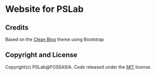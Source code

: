 # Website for PSLab

## Credits
Based on the [Clean Blog](http://startbootstrap.com/template-overviews/clean-blog/) theme using Bootstrap

## Copyright and License

Copyright(c) PSLab@FOSSASIA. Code released under the [MIT](https://github.com/BlackrockDigital/startbootstrap-clean-blog/blob/gh-pages/LICENSE) license.

